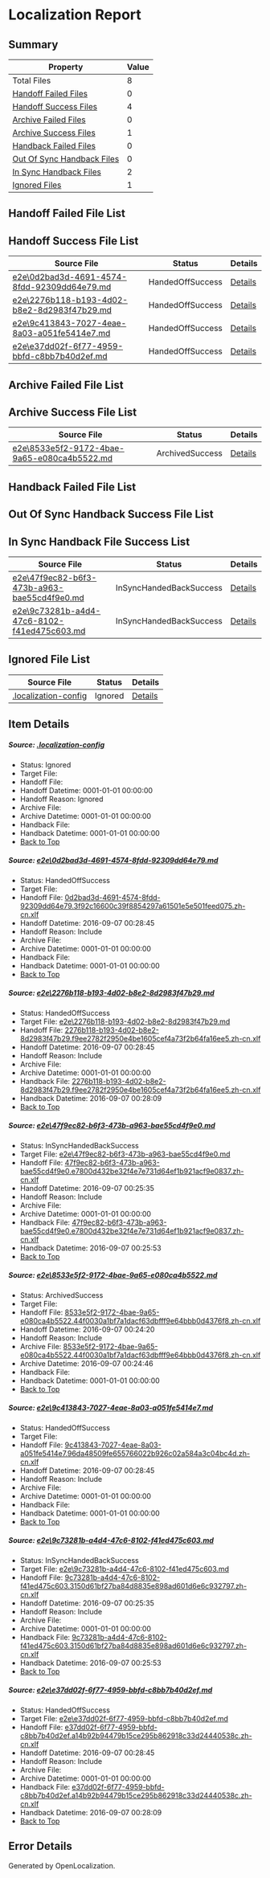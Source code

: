# <a name='report-top'></a> Localization Report

## Summary
 Property | Value 
 -------- | ----- 
 Total Files | 8
[ Handoff Failed Files ](#handoff-failed-list)| 0
[ Handoff Success Files ](#handoff-success-list)| 4
[ Archive Failed Files ](#archive-failed-list)| 0
[ Archive Success Files ](#archive-success-list)| 1
[ Handback Failed Files ](#handback-failed-list)| 0
[ Out Of Sync Handback Files ](#outofsync-handback-success-list)| 0
[ In Sync Handback Files ](#insync-handback-success-list)| 2
[ Ignored Files ](#ignored-list)| 1

## <a name='handoff-failed-list'></a> Handoff Failed File List

## <a name='handoff-success-list'></a> Handoff Success File List
 Source File | Status | Details 
 ----------- | ------ | ------- 
 [e2e\0d2bad3d-4691-4574-8fdd-92309dd64e79.md](https://github.com/OpenLocalizationTestOrg/ol-test0/blob/500d77c281d86115afd321212fedc414157b1be8/e2e/0d2bad3d-4691-4574-8fdd-92309dd64e79.md) | HandedOffSuccess | [Details](#a9896e2e19f5bce2c41c5b80c1115db29efbbdc21)
 [e2e\2276b118-b193-4d02-b8e2-8d2983f47b29.md](https://github.com/OpenLocalizationTestOrg/ol-test0/blob/449c524b9e4c5de571a14bf23a0d3c93c4ead5c6/e2e/2276b118-b193-4d02-b8e2-8d2983f47b29.md) | HandedOffSuccess | [Details](#ca17e5ea9dccb5607f9ad1cc148bfc16d0f469eb2)
 [e2e\9c413843-7027-4eae-8a03-a051fe5414e7.md](https://github.com/OpenLocalizationTestOrg/ol-test0/blob/cf24796c005bac3b7fb703903f02b01546878aed/e2e/9c413843-7027-4eae-8a03-a051fe5414e7.md) | HandedOffSuccess | [Details](#a263d1993163b3976c23edf273392bdd0768066b5)
 [e2e\e37dd02f-6f77-4959-bbfd-c8bb7b40d2ef.md](https://github.com/OpenLocalizationTestOrg/ol-test0/blob/54535b5bb160dc115828b47c74db67c2a7ae498a/e2e/e37dd02f-6f77-4959-bbfd-c8bb7b40d2ef.md) | HandedOffSuccess | [Details](#06ab4289ad01851fc9a651dc77fa1d0cce5fa7a37)

## <a name='archive-failed-list'></a> Archive Failed File List

## <a name='archive-success-list'></a> Archive Success File List
 Source File | Status | Details 
 ----------- | ------ | ------- 
 [e2e\8533e5f2-9172-4bae-9a65-e080ca4b5522.md](https://github.com/OpenLocalizationTestOrg/ol-test0/blob/8903943e3f88c07c9ffe2849d0cc5f23ee759b37/e2e/8533e5f2-9172-4bae-9a65-e080ca4b5522.md) | ArchivedSuccess | [Details](#d6b5a4789456b747936c81dc7e15db01aaa307364)

## <a name='handback-failed-list'></a> Handback Failed File List

## <a name='outofsync-handback-success-list'></a> Out Of Sync Handback Success File List

## <a name='insync-handback-success-list'></a> In Sync Handback File Success List
 Source File | Status | Details 
 ----------- | ------ | ------- 
 [e2e\47f9ec82-b6f3-473b-a963-bae55cd4f9e0.md](https://github.com/OpenLocalizationTestOrg/ol-test0/blob/16536115cd2dbace03262319fd022f44bd4cac6a/e2e/47f9ec82-b6f3-473b-a963-bae55cd4f9e0.md) | InSyncHandedBackSuccess | [Details](#38ef23bda1d7acbacdef72d6bc0fa3f3176f37843)
 [e2e\9c73281b-a4d4-47c6-8102-f41ed475c603.md](https://github.com/OpenLocalizationTestOrg/ol-test0/blob/16536115cd2dbace03262319fd022f44bd4cac6a/e2e/9c73281b-a4d4-47c6-8102-f41ed475c603.md) | InSyncHandedBackSuccess | [Details](#0ca0957a09002770251e44b81d9daa7a8e22369f6)

## <a name='ignored-list'></a> Ignored File List
 Source File | Status | Details 
 ----------- | ------ | ------- 
 [.localization-config](https://github.com/OpenLocalizationTestOrg/ol-test0/blob/cf24796c005bac3b7fb703903f02b01546878aed/.localization-config) | Ignored | [Details](#3d4f252ac210baf56311d7e97dcc2db10974dbd20)

## Item Details
##### <a name='3d4f252ac210baf56311d7e97dcc2db10974dbd20'></a> Source: [.localization-config](https://github.com/OpenLocalizationTestOrg/ol-test0/blob/cf24796c005bac3b7fb703903f02b01546878aed/.localization-config)
* Status: Ignored
* Target File: 
* Handoff File: 
* Handoff Datetime: 0001-01-01 00:00:00
* Handoff Reason: Ignored
* Archive File: 
* Archive Datetime: 0001-01-01 00:00:00
* Handback File: 
* Handback Datetime: 0001-01-01 00:00:00
* [Back to Top](#report-top)

##### <a name='a9896e2e19f5bce2c41c5b80c1115db29efbbdc21'></a> Source: [e2e\0d2bad3d-4691-4574-8fdd-92309dd64e79.md](https://github.com/OpenLocalizationTestOrg/ol-test0/blob/500d77c281d86115afd321212fedc414157b1be8/e2e/0d2bad3d-4691-4574-8fdd-92309dd64e79.md)
* Status: HandedOffSuccess
* Target File: 
* Handoff File: [0d2bad3d-4691-4574-8fdd-92309dd64e79.3f92c16600c39f8854297a61501e5e501feed075.zh-cn.xlf](https://github.com/OpenLocalizationTestOrg/ol-test0-handoff/blob/ae0d9b6601902cd90ebecd917633ec8dd0d36d49/ol-handoff/OpenLocalizationTestOrg/ol-test0-zhcn/ci/ht/0d2bad3d-4691-4574-8fdd-92309dd64e79.3f92c16600c39f8854297a61501e5e501feed075.zh-cn.xlf)
* Handoff Datetime: 2016-09-07 00:28:45
* Handoff Reason: Include
* Archive File: 
* Archive Datetime: 0001-01-01 00:00:00
* Handback File: 
* Handback Datetime: 0001-01-01 00:00:00
* [Back to Top](#report-top)

##### <a name='ca17e5ea9dccb5607f9ad1cc148bfc16d0f469eb2'></a> Source: [e2e\2276b118-b193-4d02-b8e2-8d2983f47b29.md](https://github.com/OpenLocalizationTestOrg/ol-test0/blob/449c524b9e4c5de571a14bf23a0d3c93c4ead5c6/e2e/2276b118-b193-4d02-b8e2-8d2983f47b29.md)
* Status: HandedOffSuccess
* Target File: [e2e\2276b118-b193-4d02-b8e2-8d2983f47b29.md](https://github.com/OpenLocalizationTestOrg/ol-test0-zhcn/blob/34feb849655a8ea948354f8b6f19350b4062d276/e2e/2276b118-b193-4d02-b8e2-8d2983f47b29.md)
* Handoff File: [2276b118-b193-4d02-b8e2-8d2983f47b29.f9ee2782f2950e4be1605cef4a73f2b64fa16ee5.zh-cn.xlf](https://github.com/OpenLocalizationTestOrg/ol-test0-handoff/blob/ae0d9b6601902cd90ebecd917633ec8dd0d36d49/ol-handoff/OpenLocalizationTestOrg/ol-test0-zhcn/ci/ht/2276b118-b193-4d02-b8e2-8d2983f47b29.f9ee2782f2950e4be1605cef4a73f2b64fa16ee5.zh-cn.xlf)
* Handoff Datetime: 2016-09-07 00:28:45
* Handoff Reason: Include
* Archive File: 
* Archive Datetime: 0001-01-01 00:00:00
* Handback File: [2276b118-b193-4d02-b8e2-8d2983f47b29.f9ee2782f2950e4be1605cef4a73f2b64fa16ee5.zh-cn.xlf](https://github.com/OpenLocalizationTestOrg/ol-test0-handback/blob/8a2f6a9893fae9232a47c9dd529827ae2d4bd96c/ol-handback/OpenLocalizationTestOrg/ol-test0-zhcn/ci/mt/2276b118-b193-4d02-b8e2-8d2983f47b29.f9ee2782f2950e4be1605cef4a73f2b64fa16ee5.zh-cn.xlf)
* Handback Datetime: 2016-09-07 00:28:09
* [Back to Top](#report-top)

##### <a name='38ef23bda1d7acbacdef72d6bc0fa3f3176f37843'></a> Source: [e2e\47f9ec82-b6f3-473b-a963-bae55cd4f9e0.md](https://github.com/OpenLocalizationTestOrg/ol-test0/blob/16536115cd2dbace03262319fd022f44bd4cac6a/e2e/47f9ec82-b6f3-473b-a963-bae55cd4f9e0.md)
* Status: InSyncHandedBackSuccess
* Target File: [e2e\47f9ec82-b6f3-473b-a963-bae55cd4f9e0.md](https://github.com/OpenLocalizationTestOrg/ol-test0-zhcn/blob/cc23f4a936ba80d66fe7feb95b842828c4f8745f/e2e/47f9ec82-b6f3-473b-a963-bae55cd4f9e0.md)
* Handoff File: [47f9ec82-b6f3-473b-a963-bae55cd4f9e0.e7800d432be32f4e7e731d64ef1b921acf9e0837.zh-cn.xlf](https://github.com/OpenLocalizationTestOrg/ol-test0-handoff/blob/f48d18506ceb763a05daa1b9f3391cde2c8dc999/ol-handoff/OpenLocalizationTestOrg/ol-test0-zhcn/ci/47f9ec82-b6f3-473b-a963-bae55cd4f9e0.e7800d432be32f4e7e731d64ef1b921acf9e0837.zh-cn.xlf)
* Handoff Datetime: 2016-09-07 00:25:35
* Handoff Reason: Include
* Archive File: 
* Archive Datetime: 0001-01-01 00:00:00
* Handback File: [47f9ec82-b6f3-473b-a963-bae55cd4f9e0.e7800d432be32f4e7e731d64ef1b921acf9e0837.zh-cn.xlf](https://github.com/OpenLocalizationTestOrg/ol-test0-handback/blob/9663592a40c986844fe14282798a8241de692613/ol-handback/OpenLocalizationTestOrg/ol-test0-zhcn/ci/47f9ec82-b6f3-473b-a963-bae55cd4f9e0.e7800d432be32f4e7e731d64ef1b921acf9e0837.zh-cn.xlf)
* Handback Datetime: 2016-09-07 00:25:53
* [Back to Top](#report-top)

##### <a name='d6b5a4789456b747936c81dc7e15db01aaa307364'></a> Source: [e2e\8533e5f2-9172-4bae-9a65-e080ca4b5522.md](https://github.com/OpenLocalizationTestOrg/ol-test0/blob/8903943e3f88c07c9ffe2849d0cc5f23ee759b37/e2e/8533e5f2-9172-4bae-9a65-e080ca4b5522.md)
* Status: ArchivedSuccess
* Target File: 
* Handoff File: [8533e5f2-9172-4bae-9a65-e080ca4b5522.44f0030a1bf7a1dacf63dbfff9e64bbb0d4376f8.zh-cn.xlf](https://github.com/OpenLocalizationTestOrg/ol-test0-handoff/blob/285bc5526b966bab0ca6e2ecb136703e937ffda1/ol-handoff/OpenLocalizationTestOrg/ol-test0-zhcn/ci/ht/8533e5f2-9172-4bae-9a65-e080ca4b5522.44f0030a1bf7a1dacf63dbfff9e64bbb0d4376f8.zh-cn.xlf)
* Handoff Datetime: 2016-09-07 00:24:20
* Handoff Reason: Include
* Archive File: [8533e5f2-9172-4bae-9a65-e080ca4b5522.44f0030a1bf7a1dacf63dbfff9e64bbb0d4376f8.zh-cn.xlf](https://github.com/OpenLocalizationTestOrg/ol-test0-handoff/blob/565c34d804f37395478eed03669bc81f23f9a4a3/ol-archive/OpenLocalizationTestOrg/ol-test0-zhcn/ci/ht/8533e5f2-9172-4bae-9a65-e080ca4b5522.44f0030a1bf7a1dacf63dbfff9e64bbb0d4376f8.zh-cn.xlf)
* Archive Datetime: 2016-09-07 00:24:46
* Handback File: 
* Handback Datetime: 0001-01-01 00:00:00
* [Back to Top](#report-top)

##### <a name='a263d1993163b3976c23edf273392bdd0768066b5'></a> Source: [e2e\9c413843-7027-4eae-8a03-a051fe5414e7.md](https://github.com/OpenLocalizationTestOrg/ol-test0/blob/cf24796c005bac3b7fb703903f02b01546878aed/e2e/9c413843-7027-4eae-8a03-a051fe5414e7.md)
* Status: HandedOffSuccess
* Target File: 
* Handoff File: [9c413843-7027-4eae-8a03-a051fe5414e7.96da48509fe655766022b926c02a584a3c04bc4d.zh-cn.xlf](https://github.com/OpenLocalizationTestOrg/ol-test0-handoff/blob/ae0d9b6601902cd90ebecd917633ec8dd0d36d49/ol-handoff/OpenLocalizationTestOrg/ol-test0-zhcn/ci/ht/9c413843-7027-4eae-8a03-a051fe5414e7.96da48509fe655766022b926c02a584a3c04bc4d.zh-cn.xlf)
* Handoff Datetime: 2016-09-07 00:28:45
* Handoff Reason: Include
* Archive File: 
* Archive Datetime: 0001-01-01 00:00:00
* Handback File: 
* Handback Datetime: 0001-01-01 00:00:00
* [Back to Top](#report-top)

##### <a name='0ca0957a09002770251e44b81d9daa7a8e22369f6'></a> Source: [e2e\9c73281b-a4d4-47c6-8102-f41ed475c603.md](https://github.com/OpenLocalizationTestOrg/ol-test0/blob/16536115cd2dbace03262319fd022f44bd4cac6a/e2e/9c73281b-a4d4-47c6-8102-f41ed475c603.md)
* Status: InSyncHandedBackSuccess
* Target File: [e2e\9c73281b-a4d4-47c6-8102-f41ed475c603.md](https://github.com/OpenLocalizationTestOrg/ol-test0-zhcn/blob/cc23f4a936ba80d66fe7feb95b842828c4f8745f/e2e/9c73281b-a4d4-47c6-8102-f41ed475c603.md)
* Handoff File: [9c73281b-a4d4-47c6-8102-f41ed475c603.3150d61bf27ba84d8835e898ad601d6e6c932797.zh-cn.xlf](https://github.com/OpenLocalizationTestOrg/ol-test0-handoff/blob/f48d18506ceb763a05daa1b9f3391cde2c8dc999/ol-handoff/OpenLocalizationTestOrg/ol-test0-zhcn/ci/9c73281b-a4d4-47c6-8102-f41ed475c603.3150d61bf27ba84d8835e898ad601d6e6c932797.zh-cn.xlf)
* Handoff Datetime: 2016-09-07 00:25:35
* Handoff Reason: Include
* Archive File: 
* Archive Datetime: 0001-01-01 00:00:00
* Handback File: [9c73281b-a4d4-47c6-8102-f41ed475c603.3150d61bf27ba84d8835e898ad601d6e6c932797.zh-cn.xlf](https://github.com/OpenLocalizationTestOrg/ol-test0-handback/blob/9663592a40c986844fe14282798a8241de692613/ol-handback/OpenLocalizationTestOrg/ol-test0-zhcn/ci/9c73281b-a4d4-47c6-8102-f41ed475c603.3150d61bf27ba84d8835e898ad601d6e6c932797.zh-cn.xlf)
* Handback Datetime: 2016-09-07 00:25:53
* [Back to Top](#report-top)

##### <a name='06ab4289ad01851fc9a651dc77fa1d0cce5fa7a37'></a> Source: [e2e\e37dd02f-6f77-4959-bbfd-c8bb7b40d2ef.md](https://github.com/OpenLocalizationTestOrg/ol-test0/blob/54535b5bb160dc115828b47c74db67c2a7ae498a/e2e/e37dd02f-6f77-4959-bbfd-c8bb7b40d2ef.md)
* Status: HandedOffSuccess
* Target File: [e2e\e37dd02f-6f77-4959-bbfd-c8bb7b40d2ef.md](https://github.com/OpenLocalizationTestOrg/ol-test0-zhcn/blob/34feb849655a8ea948354f8b6f19350b4062d276/e2e/e37dd02f-6f77-4959-bbfd-c8bb7b40d2ef.md)
* Handoff File: [e37dd02f-6f77-4959-bbfd-c8bb7b40d2ef.a14b92b94479b15ce295b862918c33d24440538c.zh-cn.xlf](https://github.com/OpenLocalizationTestOrg/ol-test0-handoff/blob/ae0d9b6601902cd90ebecd917633ec8dd0d36d49/ol-handoff/OpenLocalizationTestOrg/ol-test0-zhcn/ci/ht/e37dd02f-6f77-4959-bbfd-c8bb7b40d2ef.a14b92b94479b15ce295b862918c33d24440538c.zh-cn.xlf)
* Handoff Datetime: 2016-09-07 00:28:45
* Handoff Reason: Include
* Archive File: 
* Archive Datetime: 0001-01-01 00:00:00
* Handback File: [e37dd02f-6f77-4959-bbfd-c8bb7b40d2ef.a14b92b94479b15ce295b862918c33d24440538c.zh-cn.xlf](https://github.com/OpenLocalizationTestOrg/ol-test0-handback/blob/8a2f6a9893fae9232a47c9dd529827ae2d4bd96c/ol-handback/OpenLocalizationTestOrg/ol-test0-zhcn/ci/mt/e37dd02f-6f77-4959-bbfd-c8bb7b40d2ef.a14b92b94479b15ce295b862918c33d24440538c.zh-cn.xlf)
* Handback Datetime: 2016-09-07 00:28:09
* [Back to Top](#report-top)


## Error Details

Generated by OpenLocalization.
